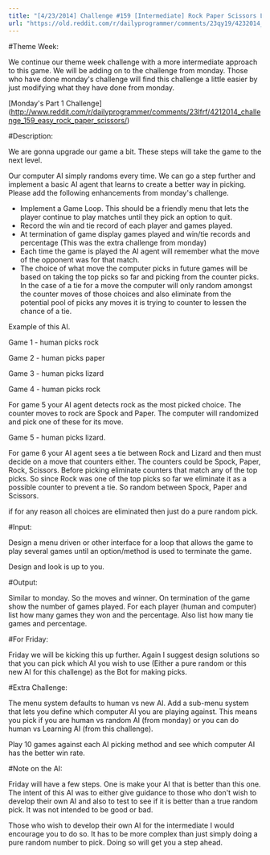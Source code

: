 ```yaml
---
title: "[4/23/2014] Challenge #159 [Intermediate] Rock Paper Scissors Lizard Spock - Part 2 Enhancement"
url: "https://old.reddit.com/r/dailyprogrammer/comments/23qy19/4232014_challenge_159_intermediate_rock_paper/"
---
```


#Theme Week:

We continue our theme week challenge with a more intermediate approach to this game. We will be adding on to the challenge from monday. Those who have done monday's challenge will find this challenge a little easier by just modifying what they have done from monday.


[Monday's Part 1 Challenge] (http://www.reddit.com/r/dailyprogrammer/comments/23lfrf/4212014_challenge_159_easy_rock_paper_scissors/)

#Description:

We are gonna upgrade our game a bit. These steps will take the game to the next level.

Our computer AI simply randoms every time. We can go a step further and implement a basic AI agent that learns to create a better way in picking. Please add the following enhancements from monday's challenge.


* Implement a Game Loop. This should be a friendly menu that lets the player continue to play matches until they pick an option to quit. 
* Record the win and tie record of each player and games played.
* At termination of game display games played and win/tie records and percentage (This was the extra challenge from monday)
* Each time the game is played the AI agent will remember what the move of the opponent was for that match. 
* The choice of what move the computer picks in future games will be based on taking the top picks so far and picking from the counter picks. In the case of a tie for a move the computer will only random amongst the counter moves of those choices and also eliminate from the potential pool of picks any moves it is trying to counter to lessen the chance of a tie.


Example of this AI.

Game 1 - human picks rock

Game 2 - human picks paper

Game 3 - human picks lizard

Game 4 - human picks rock

For game 5 your AI agent detects rock as the most picked choice. The counter moves to rock are Spock and Paper. The computer will randomized and pick one of these for its move.


Game 5 - human picks lizard.


For game 6 your AI agent sees a tie between Rock and Lizard and then must decide on a move that counters either. The counters could be Spock, Paper, Rock, Scissors. Before picking eliminate counters that match any of the top picks. So since Rock was one of the top picks so far we eliminate it as a possible counter to prevent a tie. So random between Spock, Paper and Scissors.


if for any reason all choices are eliminated then just do a pure random pick.



#Input:

Design a menu driven or other interface for a loop that allows the game to play several games until an option/method is used to terminate the game.


Design and look is up to you.


#Output:

Similar to monday. So the moves and winner. On termination of the game show the number of games played. For each player (human and computer) list how many games they won and the percentage. Also list how many tie games and percentage.

#For Friday:

Friday we will be kicking this up further. Again I suggest design solutions so that you can pick which AI you wish to use (Either a pure random or this new AI for this challenge) as the Bot for making picks.

#Extra Challenge:

The menu system defaults to human vs new AI. Add a sub-menu system that lets you define which computer AI you are playing against. This means you pick if you are human vs random AI (from monday) or you can do human vs Learning AI (from this challenge).


Play 10 games against each AI picking method and see which computer AI has the better win rate.

#Note on the AI:

Friday will have a few steps. One is make your AI that is better than this one. The intent of this AI was to either give guidance to those who don't wish to develop their own AI and also to test to see if it is better than a true random pick. It was not intended to be good or bad.


Those who wish to develop their own AI for the intermediate I would encourage you to do so. It has to be more complex than just simply doing a pure random number to pick. Doing so will get you a step ahead.
